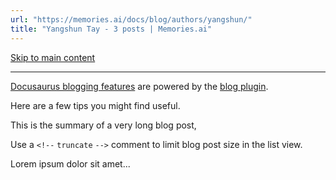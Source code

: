 ```yaml
---
url: "https://memories.ai/docs/blog/authors/yangshun/"
title: "Yangshun Tay - 3 posts | Memories.ai"
---
```


[Skip to main content](https://memories.ai/docs/blog/authors/yangshun/#__docusaurus_skipToContent_fallback)

* * *

[Docusaurus blogging features](https://docusaurus.io/docs/blog) are powered by the [blog plugin](https://docusaurus.io/docs/api/plugins/@docusaurus/plugin-content-blog).

Here are a few tips you might find useful.

This is the summary of a very long blog post,

Use a `<!--` `truncate` `-->` comment to limit blog post size in the list view.

Lorem ipsum dolor sit amet...